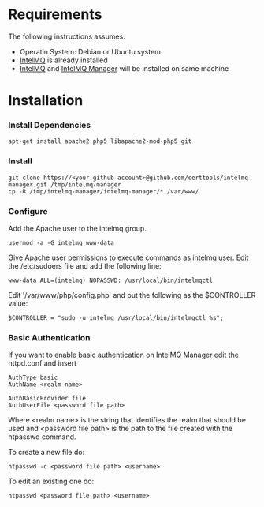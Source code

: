 # Requirements

The following instructions assumes:
* Operatin System: Debian or Ubuntu system
* [IntelMQ](https://github.com/certtools/intelmq) is already installed
* [IntelMQ](https://github.com/certtools/intelmq) and [IntelMQ Manager](https://github.com/certtools/intelmq-manager) will be installed on same machine


# Installation

### Install Dependencies

```
apt-get install apache2 php5 libapache2-mod-php5 git
```

### Install

```
git clone https://<your-github-account>@github.com/certtools/intelmq-manager.git /tmp/intelmq-manager
cp -R /tmp/intelmq-manager/intelmq-manager/* /var/www/
```

### Configure

Add the Apache user to the intelmq group.

```
usermod -a -G intelmq www-data
```

Give Apache user permissions to execute commands as intelmq user. Edit the /etc/sudoers file and add the following line:
```
www-data ALL=(intelmq) NOPASSWD: /usr/local/bin/intelmqctl
```

Edit '/var/www/php/config.php' and put the following as the $CONTROLLER value:
```
$CONTROLLER = "sudo -u intelmq /usr/local/bin/intelmqctl %s";
```


### Basic Authentication

If you want to enable basic authentication on IntelMQ Manager edit the httpd.conf and insert 

```
AuthType basic 
AuthName <realm name>

AuthBasicProvider file
AuthUserFile <password file path>
```

Where &lt;realm name&gt; is the string that identifies the realm that should be used and &lt;password file path&gt; is the path to the file created with the htpasswd command.

To create a new file do:

```
htpasswd -c <password file path> <username>
```

To edit an existing one do:

```
htpasswd <password file path> <username>
```
